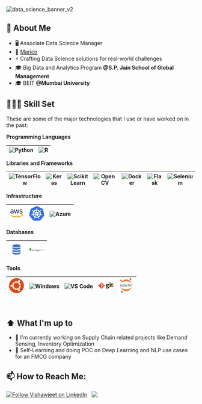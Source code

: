 ![data_science_banner_v2](https://github.com/vishawjeetd/vishawjeetd/assets/17511116/6e96fdc4-bf20-481c-af0a-1198babebb3a)

## :book: About Me
- 🖥 Associate Data Science Manager
- 💼 [Marico](https://marico.com/)
- ⚡ Crafting Data Science solutions for real-world challenges
- 🎓 Big Data and Analytics Program **@S.P. Jain School of Global Management**
- 🎓 BEIT  **@Mumbai University** 

## 👨🏻‍💻 Skill Set 

These are some of the major technologies that I use or have worked on in the past:


**Programming Languages**




|<img title="Python" alt="Python" width="40px" src="https://github.com/vishawjeetd/vishawjeetd/assets/17511116/c72a1854-a97f-40df-bdd1-b1a28e8bc5e9" />|<img alt="R" title="R" width="40px" src="https://github.com/vishawjeetd/vishawjeetd/assets/17511116/35c5f8d0-6eea-4b42-9709-1b9ab7d79631">
|--|--|

**Libraries and Frameworks**




<img title="TensorFlow" alt="TensorFlow" width="40px" src="https://github.com/vishawjeetd/vishawjeetd/assets/17511116/d993a119-f4e9-4a22-80ec-cea25da6e81d">|<img title="Keras" alt="Keras" width="40px" src="https://github.com/vishawjeetd/vishawjeetd/assets/17511116/e4fa684f-d483-4ae3-9031-ddfd439ead14">|<img title="Scikit-Learn" alt="Scikit Learn" width="40px" src="https://github.com/vishawjeetd/vishawjeetd/assets/17511116/b00e107c-cb15-4127-8a97-fa09dfc0126b">|<img title="OpenCV" alt="OpenCV" width="40px" src="https://github.com/vishawjeetd/vishawjeetd/assets/17511116/ed41a2c0-0fd3-4de4-8165-4d9d99511174">|<img title="Docker" alt="Docker" width="40px" src="https://github.com/vishawjeetd/vishawjeetd/assets/17511116/23c30316-1d99-4e63-b8ee-007f1b32a8bf">|<img title="Flask" alt="Flask" width="40px" src="https://github.com/vishawjeetd/vishawjeetd/assets/17511116/da5d2ef8-c820-4355-b876-db8e9f545e8a">|<img title="Selenium" alt="Selenium" width="40px" src="https://github.com/vishawjeetd/vishawjeetd/assets/17511116/1d403cc2-75bd-4b2a-ae75-6e860a02fa15">
|--|--|--|--|--|--|--|

**Infrastructure**

<img title="AWS" alt="AWS" width="40px" src="https://raw.githubusercontent.com/github/explore/main/topics/aws/aws.png">|<img title="Kubernetes" alt="Kubernetes" width="40px" src="https://raw.githubusercontent.com/github/explore/main/topics/kubernetes/kubernetes.png">|<img title="Azure ML Studio" alt="Azure" width="40px" src="https://github.com/vishawjeetd/vishawjeetd/assets/17511116/5b1b49a0-c3c4-4c39-953e-50977650bd13">
|--|--|--|


**Databases**

<img title="SQL" alt="SQL" width="40px" src="https://raw.githubusercontent.com/github/explore/master/topics/sql/sql.png">|<img title="MongoDB" alt="MongoDB" width="40px" src="https://raw.githubusercontent.com/github/explore/master/topics/mongodb/mongodb.png">
|--|--|

**Tools**



<img title="Ubuntu" alt="Ubuntu" width="40px" src="https://raw.githubusercontent.com/github/explore/master/topics/ubuntu/ubuntu.png">|<img title="Windows" alt="Windows" width="40px" src="https://github.com/vishawjeetd/vishawjeetd/assets/17511116/920caf92-47ac-4b56-add3-0fa7906b6643">|<img title="VS Code" alt="VS Code" width="40px" src="https://img.icons8.com/fluent/48/000000/visual-studio-code-2019.png">|<img title="git" alt="git" width="40px" src="https://raw.githubusercontent.com/github/explore/master/topics/git/git.png">|<img title="Jupyter Notebook" alt="Jupyter" width="40px" src="https://raw.githubusercontent.com/github/explore/master/topics/jupyter-notebook/jupyter-notebook.png">
|--|--|--|--|--|
<br>

## ⬆ What I'm up to
- 🔨 I'm currently working on Supply Chain related projects like Demand Sensing, Inventory Optimization
- 🔨 Self-Learning and doing POC on Deep Learning and NLP use cases for an FMCG company


## 📫 How to Reach Me:
[<img height="40" src="https://img.icons8.com/color/48/000000/linkedin.png" height="40em" align="center" alt="Follow Vishawjeet on LinkedIn" title="Follow Vishawjeet on LinkedIn"/>](https://www.linkedin.com/in/vishawjeet-deshmukh/) &nbsp; <a href="mailto:vishawjeetd@gmail.com"> <img height="40" src="https://img.icons8.com/fluent/48/000000/gmail.png" align="center" />
  
